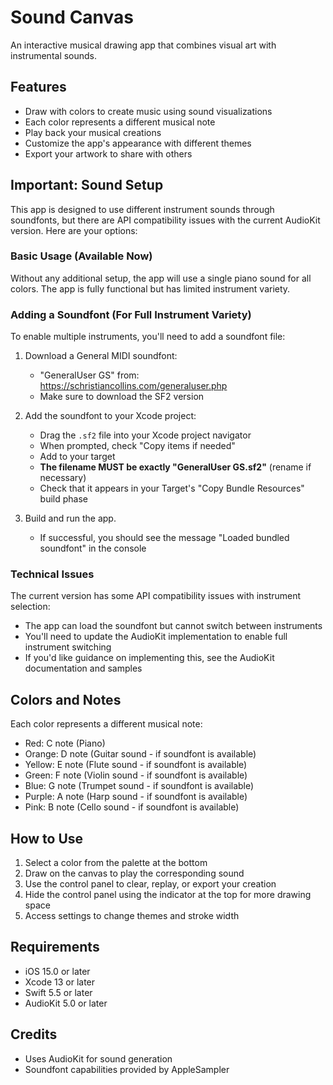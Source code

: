 # Sound Canvas

An interactive musical drawing app that combines visual art with instrumental sounds.

## Features

- Draw with colors to create music using sound visualizations
- Each color represents a different musical note
- Play back your musical creations
- Customize the app's appearance with different themes
- Export your artwork to share with others

## Important: Sound Setup

This app is designed to use different instrument sounds through soundfonts, but there are API compatibility issues with the current AudioKit version. Here are your options:

### Basic Usage (Available Now)

Without any additional setup, the app will use a single piano sound for all colors. The app is fully functional but has limited instrument variety.

### Adding a Soundfont (For Full Instrument Variety)

To enable multiple instruments, you'll need to add a soundfont file:

1. Download a General MIDI soundfont:
   - "GeneralUser GS" from: https://schristiancollins.com/generaluser.php
   - Make sure to download the SF2 version

2. Add the soundfont to your Xcode project:
   - Drag the `.sf2` file into your Xcode project navigator
   - When prompted, check "Copy items if needed"
   - Add to your target
   - **The filename MUST be exactly "GeneralUser GS.sf2"** (rename if necessary)
   - Check that it appears in your Target's "Copy Bundle Resources" build phase

3. Build and run the app.
   - If successful, you should see the message "Loaded bundled soundfont" in the console

### Technical Issues

The current version has some API compatibility issues with instrument selection:

- The app can load the soundfont but cannot switch between instruments
- You'll need to update the AudioKit implementation to enable full instrument switching
- If you'd like guidance on implementing this, see the AudioKit documentation and samples

## Colors and Notes

Each color represents a different musical note:

- Red: C note (Piano)
- Orange: D note (Guitar sound - if soundfont is available)
- Yellow: E note (Flute sound - if soundfont is available)
- Green: F note (Violin sound - if soundfont is available)
- Blue: G note (Trumpet sound - if soundfont is available)
- Purple: A note (Harp sound - if soundfont is available)
- Pink: B note (Cello sound - if soundfont is available)

## How to Use

1. Select a color from the palette at the bottom
2. Draw on the canvas to play the corresponding sound
3. Use the control panel to clear, replay, or export your creation
4. Hide the control panel using the indicator at the top for more drawing space
5. Access settings to change themes and stroke width

## Requirements

- iOS 15.0 or later
- Xcode 13 or later
- Swift 5.5 or later
- AudioKit 5.0 or later

## Credits

- Uses AudioKit for sound generation
- Soundfont capabilities provided by AppleSampler 